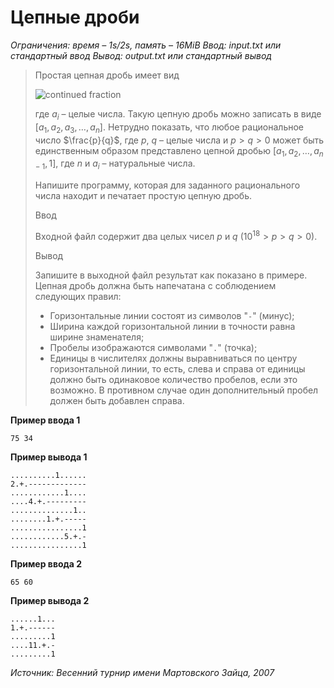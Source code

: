 # Цепные дроби

*Ограничения: время – 1s/2s, память – 16MiB Ввод: input.txt или стандартный ввод Вывод: output.txt или стандартный вывод*

> Простая цепная дробь имеет вид
>
> ![continued fraction](https://ipc.susu.ru/5325.gif)
>
> где $a_i$ – целые числа. Такую цепную дробь можно записать в виде $[a_1, a_2, a_3, …, a_n]$. Нетрудно показать, что любое рациональное число $\frac{p}{q}$, где $p$, $q$  – целые числа и $p > q > 0$ может быть единственным образом представлено цепной дробью $[a_1, a_2, …, a_{n−1},1]$, где $n$ и $a_i$ – натуральные числа.
>
> Напишите программу, которая для заданного рационального числа находит и печатает простую цепную дробь.
>
> Ввод
>
> Входной файл содержит два целых чисел $p$ и $q$ $(10^{18} > p > q > 0)$.
>
> Вывод
>
> Запишите в выходной файл результат как показано в примере. Цепная дробь должна быть напечатана с соблюдением следующих правил:
> - Горизонтальные линии состоят из символов "`-`" (минус);
> - Ширина каждой горизонтальной линии в точности равна ширине знаменателя;
> - Пробелы изображаются символами "`.`" (точка);
> - Единицы в числителях должны выравниваться по центру горизонтальной линии, то есть, слева и справа от единицы должно быть одинаковое количество пробелов, если это возможно. В противном случае один дополнительный пробел должен быть добавлен справа.

**Пример ввода 1**
```
75 34
```
**Пример вывода 1**
```
..........1......
2.+.-------------
............1....
....4.+.---------
..............1..
........1.+.-----
................1
............5.+.-
................1
```
**Пример ввода 2**
```
65 60
```
**Пример вывода 2**
```
......1...
1.+.------
.........1
....11.+.-
.........1
```

*Источник: Весенний турнир имени Мартовского Зайца, 2007*
